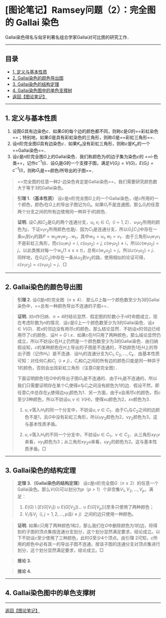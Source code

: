 # [图论笔记】Ramsey问题（2）：完全图的 Gallai 染色

Gallai染色得名与匈牙利著名组合学家Gallai对可比图的研究工作．

---

## 目录

+ <a href="#1">1. 定义与基本性质</a>
+ <a href="#2">2. Gallai染色的颜色导出图</a>
+ <a href="#3">3. Gallai染色的结构定理</a>
+ <a href="#4">4. Gallai染色图中的单色支撑树</a>
+ <a href="/html/notes/graph-theory/graph-theory.html"> 返回【图论笔记】 </a>

---

## <a name="1"> 1. 定义与基本性质 </a>

1. 设图$G$具有边染色$c$．如果$G$的每个边的颜色都不同，则称$c$是$G$的==彩虹染色==；特别地，如果$G$是具有彩虹染色的三角形，则称$G$是==彩虹三角形==．
2. 设$n$阶完全图$G$具有边染色$c$．如果$K_n$没有彩虹三角形，则称$c$是$K_n$的一个==Gallai染色==．
3. 设$c$是$n$阶完全图$G$上的Gallai染色．我们称颜色为$i$的边子集为染色$c$的 ==$i$-色类==，记作$c^{-1}(i)$．设$G_i$是$G$的一个支撑子图，满足$V(G_i)=V(G)$，$E(G_i)=c^{-1}(i)$，则称$G_i$是==颜色$i$所导出的子图==．

> ==完全图的任意一种2-边染色肯定是Gallai染色==，我们需要研究颜色数大于等于3的Gallai染色。

>**引理 1.（基本性质）** 设$c$是$n$阶完全图$G$上的一个Gallai染色，$i$是$c$所用的一个颜色，颜色$i$在$G$上的导出子图记为$G_i$。如果$G_i$不是连通图，那么$G_i$的任意两个分支之间的所有边使用同一种异于$i$的颜色．

>**证明.** 设$C_1$和$C_2$是$G_i$的两个连通分支，$u_i,v_i\in C_i$（$i=1,2$）．$u_1u_2$所用的颜色为$j$，下证$v_1v_2$所用颜色也是$j$．因为$C_1$是连通分支，所以$G_i[C_1]$中存在一条$u_1$到$v_1$的路$P=w_0w_1w_2\dots w_t$，其中$w_0=u_1,w_t=v_1$．由于三角形$u_1w_1v_1$不是彩虹三角形，而$c(u_1w_1)=i,~c(u_1u_2)=j,~c(w_1u_2)\ne i$，所以$c(w_1u_2)=j$，以此类推对每一个$w_s(1\le s\le t)$，总有$c(w_su_2)=j$，所以$c(v_1u_2)=j$．同样地，在$G_i[C_2]$中存在一条从$u_2$到$v_2$的路，使用相似的论证可得，$c(v_1v_2)=c(v_1u_2)=j$．$\Box$

---

## <a name="2"> 2. Gallai染色的颜色导出图 </a>
 

>**引理 2.** 设$G$是$n$阶完全图（$n\ge4$）．那么$G$上每一个颜色数至少为$3$的Gallai染色中，==总有一种颜色导出不连通的子图==．

>**证明.** 对$n$作归纳．$n=4$时结论显然．假定图的阶数小于$n$时命题成立，现在考虑阶数为$n$的情况．设$c$是$G$上一个颜色数至少为$3$的Gallai染色．设$x\in V(G)$．若$x$的邻边没有用尽$c$的颜色，那么结论显然．不妨设$x$的邻边已经用尽了$c$的颜色．设$H=G\setminus x$．如果$c$在$H$只用了两种颜色，那么结论显然仍成立，所以不妨设$c$在$H$上仍然是一个颜色数至少为$3$的Gallai染色．由归纳假设知，$c$的某种颜色在$H$上导出的子图是不连通的，不妨颜色$1$在$H$上的导出子图（记作$H_1$）是不连通．设$H_1$的连通分支为$C_1,C_2,\dots,C_k$．由基本性质可知：对任何$C_i$和$C_j$（$i\ne j$），$C_i$和$C_j$之间的所有边的颜色只能是同一种异于$1$的颜色，否则会出现彩虹三角形（注意$G$是完全图）． 
>
>下面证明颜色$1$在$G$中的导出子图$G_1$是不连通的．由于$H_1$是不连通的，所以我们只需要证明存在某个$C_i$使得$x$与$C_i$之间没有颜色为1的边．假设不然，即任意$C_i$中总存在$y_i$使得边$xy_i$颜色为1．另一方面，由于$x$会用尽$c$的颜色，而$c$至少3种颜色，所以不妨设$u,v\in V(H)$，使得$xu$颜色为2，$xv$颜色为3．
>
> 1. $u,v$落入$H_1$的同一个分支中，不妨设$u,v\in C_1$．由于$C_1$与$C_2$之间的边颜色不是$1$，且$G$中没有彩虹三角形，所以$uy_2$颜色为$2$，$vy_2$颜色为$3$，这与基本性质矛盾。
>
> 2. $u,v$落入$H_1$的不同一个分支中，不妨设$u\in C_1$，$v\in C_2$．从三角形$xy_1v$来看，$vy_1$颜色为$3$；从三角形$xy_2u$来看，$uy_2$的颜色为$2$。这与基本性质矛盾。$\Box$

---

## <a name="3"> 3. Gallai染色的结构定理 </a>

>**定理 3.（Gallai染色的结构定理）** 设$c$是$n$阶完全图$G$（$n\ge2$）的任意一个Gallai染色。那么$V(G)$可以划分为$p$（$p>1$）个非空集$V_1,V_2,\dots,V_p$，满足：
>1. $E(G)\setminus \left[E(G[V_1])\cup E(G[V_2])\dots \cup E(G[V_p])\right]$至多只使用了两种颜色；
>2. $V_i$与$V_j$（$i,j=1,2,\dots,p$且$i\ne j$）之间的边只使用一种颜色。

>**证明.** 如果$c$只用了两种颜色$1$和$2$，那么我们在$G$中删除颜色为1的边，将得到的子图的顶点集按连通分支划分，这个划分显然满足要求，结论成立。以下不妨设$c$至少使用了三种颜色，此时$G$至少$4$个顶点。由引理 2可知，$c$所用的颜色中必有其一的导出子图不连通，按该子图的连通分支对顶点集进行划分，这个划分显然满足要求，结论成立。$\Box$

>**推论 3.** 

>**推论 4.** 

---

## <a name="4"> 4. Gallai染色图中的单色支撑树 </a>

---


<a href="/html/notes/graph-theory/graph-theory.html"> 返回【图论笔记】 </a>